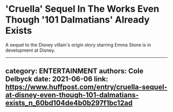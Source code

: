 # 'Cruella' Sequel In The Works Even Though '101 Dalmatians' Already Exists

A sequel to the Disney villain's origin story starring Emma Stone is in development at Disney.

---
category: ENTERTAINMENT
authors: Cole Delbyck
date: 2021-06-06
link: https://www.huffpost.com/entry/cruella-sequel-at-disney-even-though-101-dalmatians-exists_n_60bd104de4b0b297f1bc12ad
---
